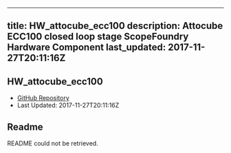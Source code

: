 
---
title: HW_attocube_ecc100
description: Attocube ECC100 closed loop stage ScopeFoundry Hardware Component
last_updated: 2017-11-27T20:11:16Z
---

## HW_attocube_ecc100

- [GitHub Repository](https://github.com/ScopeFoundry/HW_attocube_ecc100)
- Last Updated: 2017-11-27T20:11:16Z

## Readme

README could not be retrieved.

